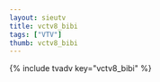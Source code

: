 ```yaml
--- 
layout: sieutv
title: vctv8_bibi
tags: ["VTV"]
thumb: vctv8_bibi
---
```

{% include tvadv key="vctv8_bibi" %}

